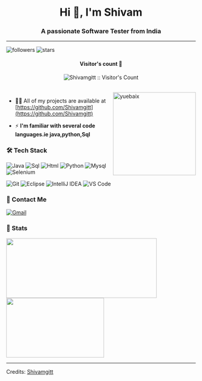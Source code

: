 <h1 align="center">Hi 👋, I'm Shivam</h1>
<h3 align="center">A passionate Software Tester from India</h3>

---

![followers](https://img.shields.io/github/followers/Shivamgitt?style=social)
![stars](https://img.shields.io/github/stars/Shivamgitt?style=social)

<h4 align="center">Visitor's count 👀</h4>
<p align="center"><img src="https://profile-counter.glitch.me/{Shivamgitt}/count.svg" alt="Shivamgitt :: Visitor's Count" /></p>
<br/>
<img align="right" height="220px" src="https://blog.yuebaix.com/logo/imShivamgitt.gif" alt="yuebaix" />

- 👨‍💻 All of my projects are available at [https://github.com/Shivamgitt](https://github.com/Shivamgitt)

- ⚡ **I'm familiar with several code languages.ie java,python,Sql**

### 🛠 Tech Stack

![Java](http://img.shields.io/badge/-Java-e8892f?style=flat-square&logo=java&logoColor=white)
![Sql](http://img.shields.io/badge/-Sql-00758f?style=flat-square&logo=Mysql&logoColor=white)
![Html](http://img.shields.io/badge/-Html-e24c27?style=flat-square&logo=html5&logoColor=white)
![Python](http://img.shields.io/badge/-Python-346e9e?style=flat-square&logo=python&logoColor=white)
![Mysql](http://img.shields.io/badge/-Mysql-white?style=flat-square&logo=mysql)
![Selenium](https://img.shields.io/badge/-Selenium-346e9e?style=flat-square&logo=selenium&logoColor=white)


![Git](http://img.shields.io/badge/-Git-white?style=flat-square&logo=git)
![Eclipse](http://img.shields.io/badge/-Eclipse-41347e?style=flat-square&logo=eclipse&logoColor=white)
![IntelliJ IDEA](http://img.shields.io/badge/-IntelliJ%20IDEA-black?style=flat-square&logo=intellijidea&logoColor=white)
![VS Code](http://img.shields.io/badge/-VS%20Code-black?style=flat-square&logo=visualstudiocode&logoColor=3aa7f2)

### 💬 Contact Me

[![Gmail](https://img.shields.io/badge/-shivam531rajput@gmail.com-c14438?style=for-the-badge&logo=Gmail&logoColor=white)](mailto:shivam531rajput@gmail.com)

### 🚦 Stats

<div>
  <span><img align="center" width="400px" height="158px" src="https://github-readme-stats.vercel.app/api?username=Shivamgitt&theme=highcontrast&show_icons=true" /></span>
  <span><img align="center" width="260px" height="158px" src="https://github-readme-stats.vercel.app/api/top-langs/?username=Shivamgitt&theme=highcontrast&layout=compact&langs_count=10" /></span>
</div>
<div>
</div>

-----
Credits: [Shivamgitt](https://github.com/Shivamgitt)
